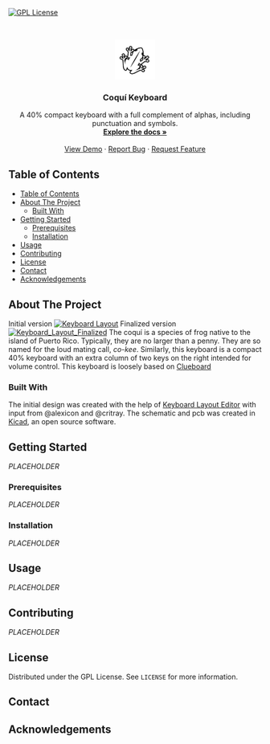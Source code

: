 <!--
*** Thanks for checking out this README Template. If you have a suggestion that would
*** make this better please fork the repo and create a pull request or simple open
*** an issue with the tag "enhancement".
*** Thanks again! Now go create something AMAZING! :D
-->





<!-- PROJECT SHIELDS -->
[![GPL License][license-shield]][license-url]



<!-- PROJECT LOGO -->
<br />
<p align="center">
  <a href="https://github.com/CaninoDev/Coqui">
    <img src="coqui.png" alt="Logo" width="80" height="80">
  </a>

  <h3 align="center">Coquí Keyboard</h3>

  <p align="center">
    A 40% compact keyboard with a full complement of alphas, including punctuation and symbols.
    <br />
    <a href="https://github.com/CaninoDev/Coqui"><strong>Explore the docs »</strong></a>
    <br />
    <br />
    <a href="https://github.com/othneildrew/Best-README-Template">View Demo</a>
    ·
    <a href="https://github.com/othneildrew/Best-README-Template/issues">Report Bug</a>
    ·
    <a href="https://github.com/othneildrew/Best-README-Template/issues">Request Feature</a>
  </p>
</p>



<!-- TABLE OF CONTENTS -->
## Table of Contents

- [Table of Contents](#table-of-contents)
- [About The Project](#about-the-project)
  - [Built With](#built-with)
- [Getting Started](#getting-started)
  - [Prerequisites](#prerequisites)
  - [Installation](#installation)
- [Usage](#usage)
- [Contributing](#contributing)
- [License](#license)
- [Contact](#contact)
- [Acknowledgements](#acknowledgements)



<!-- ABOUT THE PROJECT -->
## About The Project
Initial version 
[![Keyboard Layout][keyboard-layout]](https://github.com/CaninoDev/CoquiKeyboard)
 Finalized version
[![Keyboard_Layout_Finalized][keyboard-layout2]](https://i.imgur.com/WaaT3K5.png)
The coquí is a species of frog native to the island of Puerto Rico. Typically, they are no larger than a penny. They are so named for the loud mating call, _co-kee_. Similarly, this keyboard is a compact 40% keyboard with an extra column of two keys on the right intended for volume control. This keyboard is loosely based on  [Clueboard](https://clueboard.co/)


### Built With
The initial design was created with the help of [Keyboard Layout Editor](www.keyboard-layout-editor.com/) with input from @alexicon and @critray.
The schematic and pcb was created in [Kicad](http://kicad-pcb.org), an open source software.


<!-- GETTING STARTED -->
## Getting Started

_PLACEHOLDER_
### Prerequisites

_PLACEHOLDER_

### Installation

_PLACEHOLDER_
<!-- USAGE EXAMPLES -->
## Usage

_PLACEHOLDER_
<!-- CONTRIBUTING -->
## Contributing

_PLACEHOLDER_
<!-- LICENSE -->
## License

Distributed under the GPL License. See `LICENSE` for more information.


<!-- CONTACT -->
## Contact


<!-- ACKNOWLEDGEMENTS -->
## Acknowledgements




<!-- MARKDOWN LINKS & IMAGES -->

[license-shield]: https://img.shields.io/badge/license-GPL-blue.svg?style=flat-square
[license-url]: https://choosealicense.com/licenses/mit
[keyboard-layout]: https://i.imgur.com/pRL0Bjm.png\
[keyboard-layout2]: https://i.imgur.com/WaaT3K5.png
